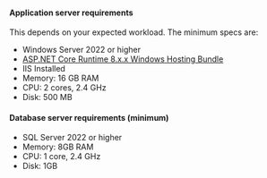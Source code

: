 
#### Application server requirements

This depends on your expected workload. The minimum specs are:

-	Windows Server 2022 or higher
-	[ASP.NET Core Runtime 8.x.x Windows Hosting Bundle](https://dotnet.microsoft.com/en-us/download/dotnet/8.0)
-	IIS Installed
-	Memory: 16 GB RAM
-	CPU: 2 cores, 2.4 GHz
-	Disk: 500 MB 



#### Database server requirements (minimum)

-	SQL Server 2022 or higher
-	Memory: 8GB RAM
-	CPU: 1 core, 2.4 GHz
-	Disk: 1GB
